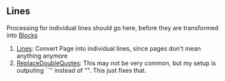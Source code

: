 ## Lines

Processing for individual lines should go here, before they are transformed into [Blocks](../Blocks)

1. [Lines](./Lines.ts): Convert Page into individual lines, since pages don't mean anything anymore
1. [ReplaceDoubleQuotes](./ReplaceDoubleQuotes.ts): This may not be very common, but my setup is outputing \`\`'' instead of "". This just fixes that.